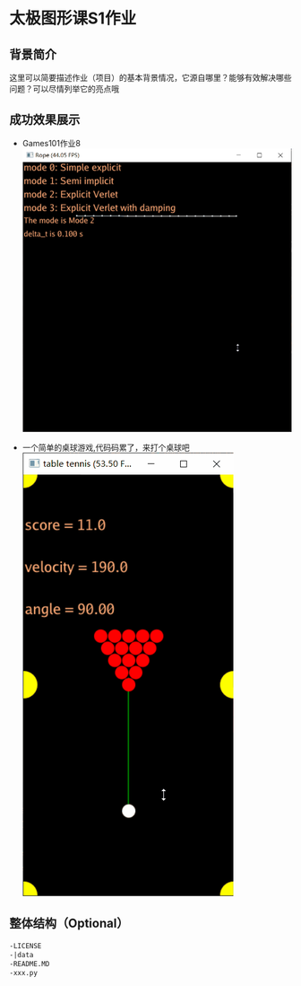 # 太极图形课S1作业
## 背景简介
这里可以简要描述作业（项目）的基本背景情况，它源自哪里？能够有效解决哪些问题？可以尽情列举它的亮点哦

## 成功效果展示
- Games101作业8
![games101hw8](./games101hw8/spring_mode2.gif)






- 一个简单的桌球游戏,代码码累了，来打个桌球吧
![table_tennis](./table_tennis/table_tennis.gif)
## 整体结构（Optional）
```
-LICENSE
-|data
-README.MD
-xxx.py
```
